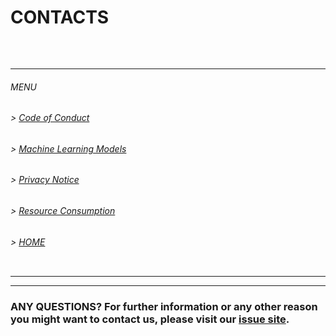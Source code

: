 # CONTACTS
<pre>


</pre>
---
###### MENU

###### > [Code of Conduct](CODE_OF_CONDUCT.md)
###### > [Machine Learning Models](ML.md)
###### > [Privacy Notice](PRIVACY_NOTICE.md)
###### > [Resource Consumption](RESOURCE_CONSUMPTION.md)
###### > [HOME](index.md)

<pre>
</pre>

---
---

### ANY QUESTIONS? For further information or any other reason you might want to contact us, please visit our [issue site](https://github.com/hm-sAIn/sAIn/issues).
